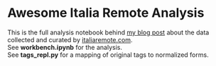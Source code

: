 # Awesome Italia Remote Analysis
This is the full analysis notebook behind [my blog post](https://www.datafor.fun/it/blog/awesome-italia-remote) about
the data collected and curated by [italiaremote.com](italiaremote.com).  
See **workbench.ipynb** for the analysis.  
See **tags_repl.py** for a mapping of original tags to normalized forms.  
